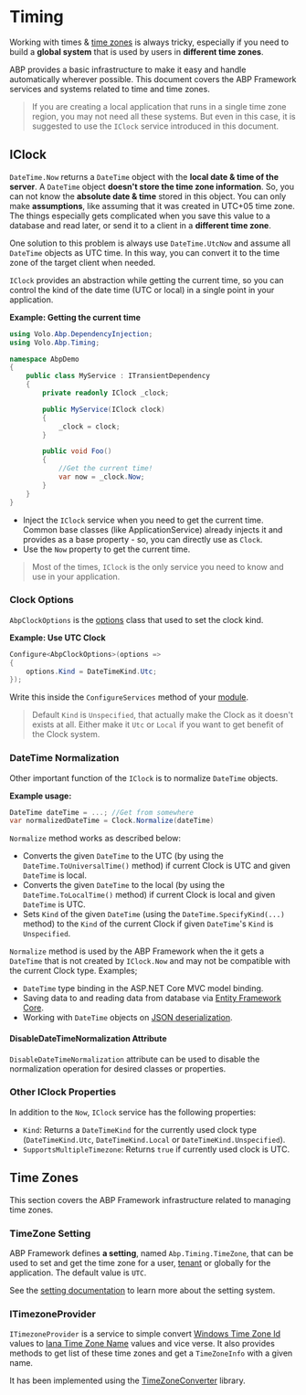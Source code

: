 # Timing

Working with times & [time zones](https://en.wikipedia.org/wiki/Time_zone) is always tricky, especially if you need to build a **global system** that is used by users in **different time zones**.

ABP provides a basic infrastructure to make it easy and handle automatically wherever possible. This document covers the ABP Framework services and systems related to time and time zones.

> If you are creating a local application that runs in a single time zone region, you may not need all these systems. But even in this case, it is suggested to use the `IClock` service introduced in this document.

## IClock

`DateTime.Now` returns a `DateTime` object with the **local date & time of the server**. A `DateTime` object **doesn't store the time zone information**. So, you can not know the **absolute date & time** stored in this object. You can only make **assumptions**, like assuming that it was created in UTC+05 time zone. The things especially gets complicated when you save this value to a database and read later, or send it to a client in a **different time zone**.

One solution to this problem is always use `DateTime.UtcNow` and assume all `DateTime` objects as UTC time. In this way, you can convert it to the time zone of the target client when needed.

`IClock` provides an abstraction while getting the current time, so you can control the kind of the date time (UTC or local) in a single point in your application.

**Example: Getting the current time**

````csharp
using Volo.Abp.DependencyInjection;
using Volo.Abp.Timing;

namespace AbpDemo
{
    public class MyService : ITransientDependency
    {
        private readonly IClock _clock;

        public MyService(IClock clock)
        {
            _clock = clock;
        }

        public void Foo()
        {
            //Get the current time!
            var now = _clock.Now;
        }
    }
}
````

* Inject the `IClock` service when you need to get the current time. Common base classes (like ApplicationService) already injects it and provides as a base property - so, you can directly use as `Clock`.
* Use the `Now` property to get the current time.

> Most of the times, `IClock` is the only service you need to know and use in your application.

### Clock Options

`AbpClockOptions` is the [options](Options.md) class that used to set the clock kind.

**Example: Use UTC Clock**

````csharp
Configure<AbpClockOptions>(options =>
{
    options.Kind = DateTimeKind.Utc;
});
````

Write this inside the `ConfigureServices` method of your [module](Module-Development-Basics.md).

> Default `Kind` is `Unspecified`, that actually make the Clock as it doesn't exists at all. Either make it `Utc` or `Local` if you want to get benefit of the Clock system.

### DateTime Normalization

Other important function of the `IClock` is to normalize `DateTime` objects.

**Example usage:**

````csharp
DateTime dateTime = ...; //Get from somewhere
var normalizedDateTime = Clock.Normalize(dateTime)
````

`Normalize` method works as described below:

* Converts the given `DateTime` to the UTC (by using the `DateTime.ToUniversalTime()` method) if current Clock is UTC and given `DateTime` is local.
* Converts the given `DateTime` to the local (by using the `DateTime.ToLocalTime()` method) if current Clock is local and given `DateTime` is UTC.
* Sets `Kind` of the given `DateTime` (using the `DateTime.SpecifyKind(...)` method) to the `Kind` of the current Clock if given `DateTime`'s `Kind` is `Unspecified`.

`Normalize` method is used by the ABP Framework when the it gets a `DateTime` that is not created by `IClock.Now` and may not be compatible with the current Clock type. Examples;

* `DateTime` type binding in the ASP.NET Core MVC model binding.
* Saving data to and reading data from database via [Entity Framework Core](Entity-Framework-Core.md).
* Working with `DateTime` objects on [JSON deserialization](Json-Serialization.md).

#### DisableDateTimeNormalization Attribute

`DisableDateTimeNormalization` attribute can be used to disable the normalization operation for desired classes or properties.

### Other IClock Properties

In addition to the `Now`, `IClock` service has the following properties:

* `Kind`: Returns a `DateTimeKind` for the currently used clock type (`DateTimeKind.Utc`, `DateTimeKind.Local` or `DateTimeKind.Unspecified`).
* `SupportsMultipleTimezone`: Returns `true` if currently used clock is UTC.

## Time Zones

This section covers the ABP Framework infrastructure related to managing time zones.

### TimeZone Setting

ABP Framework defines **a setting**, named `Abp.Timing.TimeZone`, that can be used to set and get the time zone for a user, [tenant](Multi-Tenancy.md) or globally for the application. The default value is `UTC`.

See the [setting documentation](Settings.md) to learn more about the setting system.

### ITimezoneProvider

`ITimezoneProvider` is a service to simple convert [Windows Time Zone Id](https://support.microsoft.com/en-us/help/973627/microsoft-time-zone-index-values) values to [Iana Time Zone Name](https://www.iana.org/time-zones) values and vice verse. It also provides methods to get list of these time zones and get a `TimeZoneInfo` with a given name.

It has been implemented using the [TimeZoneConverter](https://github.com/mj1856/TimeZoneConverter) library.
